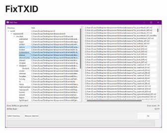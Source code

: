 # FixTXID

![alt text](https://github.com/Intemporel/FixTXID/blob/main/image/FixTXID_iJc2MfMSbm.png?raw=true)
